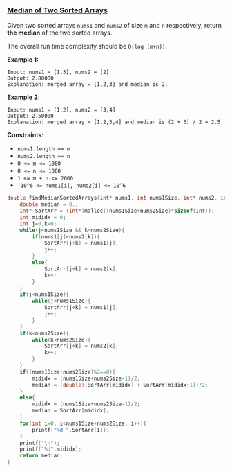 ### [Median of Two Sorted Arrays](https://leetcode.com/problems/median-of-two-sorted-arrays/)

Given two sorted arrays `nums1` and `nums2` of size `m` and `n` respectively, return **the median** of the two sorted arrays.

The overall run time complexity should be `O(log (m+n))`.

 

**Example 1:**

```
Input: nums1 = [1,3], nums2 = [2]
Output: 2.00000
Explanation: merged array = [1,2,3] and median is 2.
```

**Example 2:**

```
Input: nums1 = [1,2], nums2 = [3,4]
Output: 2.50000
Explanation: merged array = [1,2,3,4] and median is (2 + 3) / 2 = 2.5.
```

 

**Constraints:**

- `nums1.length == m`
- `nums2.length == n`
- `0 <= m <= 1000`
- `0 <= n <= 1000`
- `1 <= m + n <= 2000`
- `-10^6 <= nums1[i], nums2[i] <= 10^6`

```C
double findMedianSortedArrays(int* nums1, int nums1Size, int* nums2, int nums2Size){
    double median = 0.;
    int* SortArr = (int*)malloc((nums1Size+nums2Size)*sizeof(int));
    int mididx = 0;
    int j=0,k=0;
    while(j<nums1Size && k<nums2Size){
        if(nums1[j]<nums2[k]){
            SortArr[j+k] = nums1[j];
            j++;
        }
        else{
            SortArr[j+k] = nums2[k];
            k++;
        }
    }
    if(j<nums1Size){
        while(j<nums1Size){
            SortArr[j+k] = nums1[j];
            j++;
        }
    }
    if(k<nums2Size){
        while(k<nums2Size){
            SortArr[j+k] = nums2[k];
            k++;
        }
    }
    if((nums1Size+nums2Size)%2==0){
        mididx = (nums1Size+nums2Size-1)/2;
        median = (double)(SortArr[mididx] + SortArr[mididx+1])/2;
    }
    else{
        mididx = (nums1Size+nums2Size-1)/2;
        median = SortArr[mididx];
    }
    for(int i=0; i<nums1Size+nums2Size; i++){
        printf("%d ",SortArr[i]);
    }
    printf("\n");
    printf("%d",mididx);
    return median;
}
```

